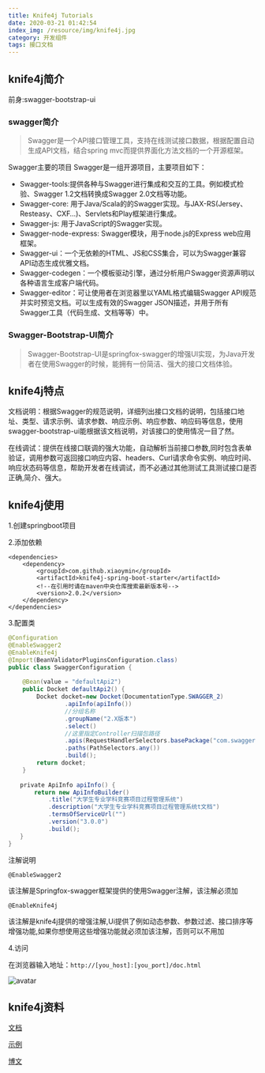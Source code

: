 ```yaml
---
title: Knife4j Tutorials
date: 2020-03-21 01:42:54
index_img: /resource/img/knife4j.jpg
category: 开发组件
tags: 接口文档
---
```


## knife4j简介

前身:swagger-bootstrap-ui

### swagger简介

>Swagger是一个API接口管理工具，支持在线测试接口数据，根据配置自动生成API文档，结合spring mvc而提供界面化方法文档的一个开源框架。

Swagger主要的项目
Swagger是一组开源项目，主要项目如下：

- Swagger-tools:提供各种与Swagger进行集成和交互的工具。例如模式检验、Swagger 1.2文档转换成Swagger 2.0文档等功能。
- Swagger-core: 用于Java/Scala的的Swagger实现。与JAX-RS(Jersey、Resteasy、CXF…)、Servlets和Play框架进行集成。
- Swagger-js: 用于JavaScript的Swagger实现。
- Swagger-node-express: Swagger模块，用于node.js的Express web应用框架。
- Swagger-ui：一个无依赖的HTML、JS和CSS集合，可以为Swagger兼容API动态生成优雅文档。
- Swagger-codegen：一个模板驱动引擎，通过分析用户Swagger资源声明以各种语言生成客户端代码。
- Swagger-editor：可让使用者在浏览器里以YAML格式编辑Swagger API规范并实时预览文档。可以生成有效的Swagger JSON描述，并用于所有Swagger工具（代码生成、文档等等）中。

### Swagger-Bootstrap-UI简介

>Swagger-Bootstrap-UI是springfox-swagger的增强UI实现，为Java开发者在使用Swagger的时候，能拥有一份简洁、强大的接口文档体验。

## knife4j特点

文档说明：根据Swagger的规范说明，详细列出接口文档的说明，包括接口地址、类型、请求示例、请求参数、响应示例、响应参数、响应码等信息，使用swagger-bootstrap-ui能根据该文档说明，对该接口的使用情况一目了然。

在线调试：提供在线接口联调的强大功能，自动解析当前接口参数,同时包含表单验证，调用参数可返回接口响应内容、headers、Curl请求命令实例、响应时间、响应状态码等信息，帮助开发者在线调试，而不必通过其他测试工具测试接口是否正确,简介、强大。

## knife4j使用

1.创建springboot项目

2.添加依赖

```text
<dependencies>
    <dependency>
        <groupId>com.github.xiaoymin</groupId>
        <artifactId>knife4j-spring-boot-starter</artifactId>
        <!--在引用时请在maven中央仓库搜索最新版本号-->
        <version>2.0.2</version>
    </dependency>
</dependencies>
```

3.配置类
````java
@Configuration
@EnableSwagger2
@EnableKnife4j
@Import(BeanValidatorPluginsConfiguration.class)
public class SwaggerConfiguration {
 
    @Bean(value = "defaultApi2")
    public Docket defaultApi2() {
        Docket docket=new Docket(DocumentationType.SWAGGER_2)
                .apiInfo(apiInfo())
                //分组名称
                .groupName("2.X版本")
                .select()
                //这里指定Controller扫描包路径
                .apis(RequestHandlerSelectors.basePackage("com.swagger.bootstrap.ui.demo.new2"))
                .paths(PathSelectors.any())
                .build();
        return docket;
    }
    
　　private ApiInfo apiInfo() {
   　　 return new ApiInfoBuilder()
      　　  .title("大学生专业学科竞赛项目过程管理系统")
        　　.description("大学生专业学科竞赛项目过程管理系统t文档")
        　　.termsOfServiceUrl("")
        　　.version("3.0.0")
        　　.build();
　　}
}
````
注解说明

`@EnableSwagger2`

该注解是Springfox-swagger框架提供的使用Swagger注解，该注解必须加

`@EnableKnife4j`

该注解是knife4j提供的增强注解,Ui提供了例如动态参数、参数过滤、接口排序等增强功能,如果你想使用这些增强功能就必须加该注解，否则可以不用加

4.访问

在浏览器输入地址：`http://[you_host]:[you_port]/doc.html`

 

 ![avatar](/resource/img/knife4j-1.jpg)

 

## knife4j资料

[文档](https://doc.xiaominfo.com/guide/useful.html)

[示例](https://gitee.com/xiaoym/swagger-bootstrap-ui-demo)

[博文](https://www.cnblogs.com/fby698/p/11581845.html)

